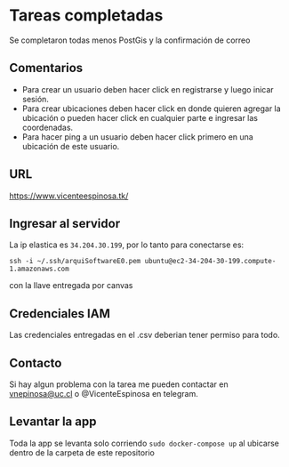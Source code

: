 # Tareas completadas

Se completaron todas menos PostGis y la confirmación de correo

## Comentarios

- Para crear un usuario deben hacer click en registrarse y luego inicar sesión.
- Para crear ubicaciones deben hacer click en donde quieren agregar la ubicación o pueden hacer click en cualquier parte e ingresar las coordenadas.
- Para hacer ping a un usuario deben hacer click primero en una ubicación de este usuario.

## URL

https://www.vicenteespinosa.tk/

## Ingresar al servidor

La ip elastica es `34.204.30.199`, por lo tanto para conectarse es:

`ssh -i ~/.ssh/arquiSoftwareE0.pem ubuntu@ec2-34-204-30-199.compute-1.amazonaws.com`

con la llave entregada por canvas

## Credenciales IAM 

Las credenciales entregadas en el .csv deberian tener permiso para todo.


## Contacto

Si hay algun problema con la tarea me pueden contactar en vnepinosa@uc.cl o @VicenteEspinosa en telegram.

## Levantar la app

Toda la app se levanta solo corriendo `sudo docker-compose up` al ubicarse dentro de la carpeta de este repositorio

